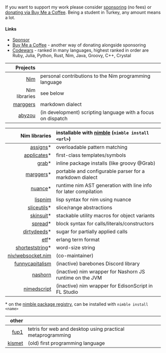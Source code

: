 If you want to support my work please consider [sponsoring](https://github.com/sponsors/metagn/) (no fees) or [donating via Buy Me a Coffee](https://www.buymeacoffee.com/metagn). Being a student in Turkey, any amount means a lot.


#### Links

* [Sponsor](https://github.com/sponsors/metagn/)
* [Buy Me a Coffee](https://www.buymeacoffee.com/metagn) - another way of donating alongside sponsoring
* [Codewars](https://www.codewars.com/users/metagn) - ranked in many languages, highest ranked in order are Ruby, Julia, Python, Rust, Nim, Java, Groovy, C++, Crystal

| Projects | |
| --: | :-- |
| [Nim](https://github.com/nim-lang/Nim/pulls?q=is%3Apr+author%3Ametagn+is%3Amerged) | personal contributions to the Nim programming language |
| Nim libraries | see below |
| [marggers](https://github.com/metagn/marggers) | markdown dialect |
| [abyzou](https://github.com/metagn/abyzou) | (in development) scripting language with a focus on dispatch |

| Nim libraries | installable with [nimble](https://github.com/nim-lang/nimble) (`nimble install <url>`) | 
| --: | :-- |
| [assigns](https://github.com/metagn/assigns)* | overloadable pattern matching |
| [applicates](https://github.com/metagn/applicates)* | first-class templates/symbols |
| [grab](https://github.com/metagn/grab)* | inline package installs (like groovy @Grab) |
| [marggers](https://github.com/metagn/marggers)* | portable and configurable parser for a markdown dialect |
| [nuance](https://github.com/metagn/nuance)* | runtime nim AST generation with line info for later compilation |
| [lispnim](https://github.com/metagn/lispnim) | lisp syntax for nim using nuance | 
| [sliceutils](https://github.com/metagn/sliceutils)* | slice/range abstractions |
| [skinsuit](https://github.com/metagn/skinsuit)* | stackable utility macros for object variants |
| [spread](https://github.com/metagn/spread)* | block syntax for calls/literals/constructors |
| [dirtydeeds](https://github.com/metagn/dirtydeeds)* | sugar for partially applied calls |
| [etf](https://github.com/metagn/etf)* | erlang term format |
| [shorteststring](https://github.com/metagn/shorteststring)* | word-size string |
| [niv/websocket.nim](https://github.com/niv/websocket.nim) | (co-maintainer) |
| [funnycapitalism](https://github.com/metagn/funnycapitalism) | (inactive) barebones Discord library |
| [nashorn](https://github.com/metagn/nimnashorn) | (inactive) nim wrapper for Nashorn JS runtime on the JVM |
| [nimedscript](https://github.com/metagn/NimEdScript) | (inactive) nim wrapper for EdisonScript in FL Studio |

\* on the [nimble package registry](https://github.com/nim-lang/packages), can be installed with `nimble install <name>`

| other |  |
| --: | :-- |
| [fup1](https://github.com/metagn/fup1) | tetris for web and desktop using practical metaprogramming |
| [kismet](https://github.com/metagn/kismet) | (old) first programming language |
